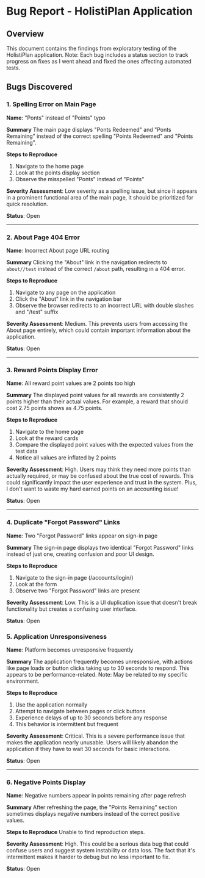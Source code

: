 # Bug Report - HolistiPlan Application

## Overview

This document contains the findings from exploratory testing of the HolistiPlan application.
Note: Each bug includes a status section to track progress on fixes as I went ahead and fixed the ones affecting automated tests.

## Bugs Discovered

### 1. Spelling Error on Main Page

**Name**: "Ponts" instead of "Points" typo

**Summary**
The main page displays "Ponts Redeemed" and "Ponts Remaining" instead of the correct spelling "Points Redeemed" and "Points Remaining".

**Steps to Reproduce**

1. Navigate to the home page
2. Look at the points display section
3. Observe the misspelled "Ponts" instead of "Points"

**Severity Assessment**: Low severity as a spelling issue, but since it appears in a prominent functional area of the main page, it should be prioritized for quick resolution.

**Status**: Open

---

### 2. About Page 404 Error

**Name**: Incorrect About page URL routing

**Summary**
Clicking the "About" link in the navigation redirects to `about//test` instead of the correct `/about` path, resulting in a 404 error.

**Steps to Reproduce**

1. Navigate to any page on the application
2. Click the "About" link in the navigation bar
3. Observe the browser redirects to an incorrect URL with double slashes and "/test" suffix

**Severity Assessment**: Medium.
This prevents users from accessing the About page entirely, which could contain important information about the application.

**Status**: Open

---

### 3. Reward Points Display Error

**Name**: All reward point values are 2 points too high

**Summary**
The displayed point values for all rewards are consistently 2 points higher than their actual values. For example, a reward that should cost 2.75 points shows as 4.75 points.

**Steps to Reproduce**

1. Navigate to the home page
2. Look at the reward cards
3. Compare the displayed point values with the expected values from the test data
4. Notice all values are inflated by 2 points

**Severity Assessment**: High.
Users may think they need more points than actually required, or may be confused about the true cost of rewards. This could significantly impact the user experience and trust in the system. Plus, I don't want to waste my hard earned points on an accounting issue!

**Status**: Open

---

### 4. Duplicate "Forgot Password" Links

**Name**: Two "Forgot Password" links appear on sign-in page

**Summary**
The sign-in page displays two identical "Forgot Password" links instead of just one, creating confusion and poor UI design.

**Steps to Reproduce**

1. Navigate to the sign-in page (/accounts/login/)
2. Look at the form
3. Observe two "Forgot Password" links are present

**Severity Assessment**: Low.
This is a UI duplication issue that doesn't break functionality but creates a confusing user interface.

**Status**: Open

### 5. Application Unresponsiveness

**Name**: Platform becomes unresponsive frequently

**Summary**
The application frequently becomes unresponsive, with actions like page loads or button clicks taking up to 30 seconds to respond. This appears to be performance-related. Note: May be related to my specific environment.

**Steps to Reproduce**

1. Use the application normally
2. Attempt to navigate between pages or click buttons
3. Experience delays of up to 30 seconds before any response
4. This behavior is intermittent but frequent

**Severity Assessment**: Critical.
This is a severe performance issue that makes the application nearly unusable. Users will likely abandon the application if they have to wait 30 seconds for basic interactions.

**Status**: Open

---

### 6. Negative Points Display

**Name**: Negative numbers appear in points remaining after page refresh

**Summary**
After refreshing the page, the "Points Remaining" section sometimes displays negative numbers instead of the correct positive values.

**Steps to Reproduce**
Unable to find reproduction steps.

**Severity Assessment**: High.
This could be a serious data bug that could confuse users and suggest system instability or data loss. The fact that it's intermittent makes it harder to debug but no less important to fix.

**Status**: Open
